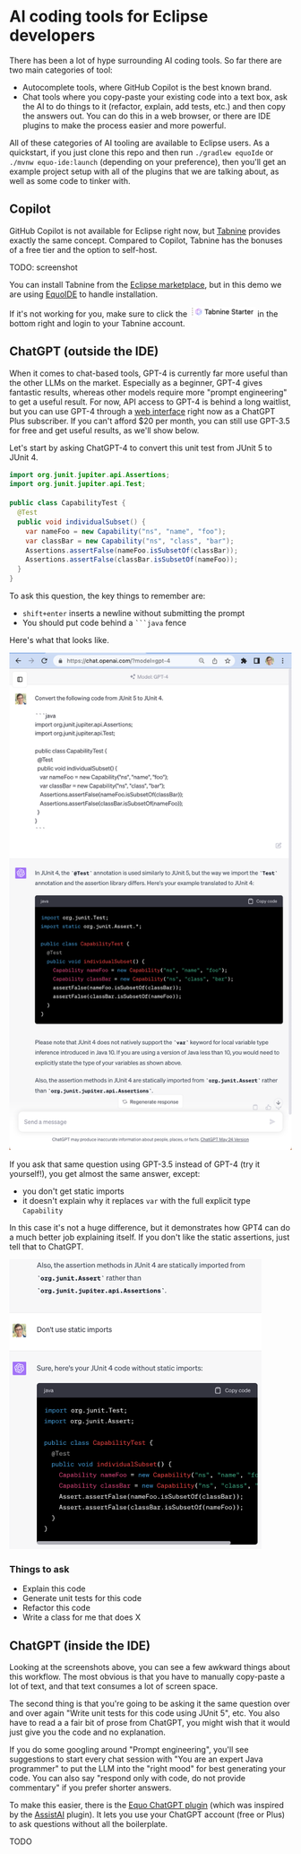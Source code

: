 # AI coding tools for Eclipse developers

There has been a lot of hype surrounding AI coding tools. So far there are two main categories of tool:

- Autocomplete tools, where GitHub Copilot is the best known brand.
- Chat tools where you copy-paste your existing code into a text box, ask the AI to do things to it (refactor, explain, add tests, etc.) and then copy the answers out. You can do this in a web browser, or there are IDE plugins to make the process easier and more powerful.

All of these categories of AI tooling are available to Eclipse users. As a quickstart, if you just clone this repo and then run `./gradlew equoIde` or `./mvnw equo-ide:launch` (depending on your preference), then you'll get an example project setup with all of the plugins that we are talking about, as well as some code to tinker with.

## Copilot

GitHub Copilot is not available for Eclipse right now, but [Tabnine](https://www.tabnine.com/) provides exactly the same concept. Compared to Copilot, Tabnine has the bonuses of a free tier and the option to self-host.

TODO: screenshot

You can install Tabnine from the [Eclipse marketplace](https://marketplace.eclipse.org/content/tabnine-ai-assistant-software-developers), but in this demo we are using [EquoIDE](https://github.com/equodev/equo-ide#quickstart) to handle installation.

If it's not working for you, make sure to click the <img src="images/tabnine-logo.png" height="18px"> in the bottom right and login to your Tabnine account.

## ChatGPT (outside the IDE)

When it comes to chat-based tools, GPT-4 is currently far more useful than the other LLMs on the market. Especially as a beginner, GPT-4 gives fantastic results, whereas other models require more "prompt engineering" to get a useful result. For now, API access to GPT-4 is behind a long waitlist, but you can use GPT-4 through a [web interface](https://chat.openai.com/) right now as a ChatGPT Plus subscriber. If you can't afford $20 per month, you can still use GPT-3.5 for free and get useful results, as we'll  show below.

Let's start by asking ChatGPT-4 to convert this unit test from JUnit 5 to JUnit 4.

```java
import org.junit.jupiter.api.Assertions;
import org.junit.jupiter.api.Test;

public class CapabilityTest {
  @Test
  public void individualSubset() {
    var nameFoo = new Capability("ns", "name", "foo");
    var classBar = new Capability("ns", "class", "bar");
    Assertions.assertFalse(nameFoo.isSubsetOf(classBar));
    Assertions.assertFalse(classBar.isSubsetOf(nameFoo));
  }
}
```

To ask this question, the key things to remember are:

- `shift+enter` inserts a newline without submitting the prompt
- You should put code behind a ` ```java ` fence

Here's what that looks like.

<img src="gpt4-junit5-to-4.png" width="550px"/>


If you ask that same question using GPT-3.5 instead of GPT-4 (try it yourself!), you get almost the same answer, except:

- you don't get static imports
- it doesn't explain why it replaces `var` with the full explicit type `Capability`

In this case it's not a huge difference, but it demonstrates how GPT4 can do a much better job explaining itself. If you don't like the static assertions, just tell that to ChatGPT.

<img src="gpt4-junit5-to-4-no-static-import.png" width="450px"/>

### Things to ask

- Explain this code
- Generate unit tests for this code
- Refactor this code
- Write a class for me that does X

## ChatGPT (inside the IDE)

Looking at the screenshots above, you can see a few awkward things about this workflow. The most obvious is that you have to manually copy-paste a lot of text, and that text consumes a lot of screen space.

The second thing is that you're going to be asking it the same question over and over again "Write unit tests for this code using JUnit 5", etc. You also have to read a a fair bit of prose from ChatGPT, you might wish that it would just give you the code and no explanation.

If you do some googling around "Prompt engineering", you'll see suggestions to start every chat session with "You are an expert Java programmer" to put the LLM into the "right mood" for best generating your code. You can also say "respond only with code, do not provide commentary" if you prefer shorter answers.

To make this easier, there is the [Equo ChatGPT plugin](https://github.com/equodev/equo-ide-chatgpt) (which was inspired by the [AssistAI](https://github.com/gradusnikov/eclipse-chatgpt-plugin) plugin). It lets you use your ChatGPT account (free or Plus) to ask questions without all the boilerplate.

TODO